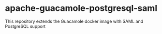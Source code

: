 # apache-guacamole-postgresql-saml
This repository extends the Guacamole docker image with SAML and PostgreSQL support
